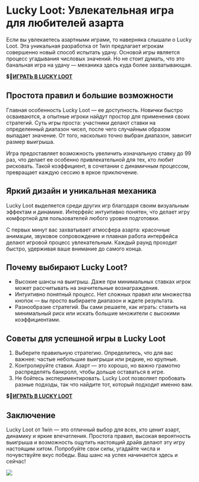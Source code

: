 # Lucky Loot: Увлекательная игра для любителей азарта

Если вы увлекаетесь азартными играми, то наверняка слышали о Lucky Loot. Эта уникальная разработка от 1win предлагает игрокам совершенно новый способ испытать удачу. Основой игры является процесс угадывания числовых значений. Но не стоит думать, что это банальная игра на удачу — механика здесь куда более захватывающая.

💲🎰[**ИГРАТЬ В LUCKY LOOT**](https://clck.ru/3FmEfx "**ИГРАТЬ В LUCKY LOOT**")

## Простота правил и большие возможности

Главная особенность Lucky Loot — ее доступность. Новички быстро осваиваются, а опытные игроки найдут простор для применения своих стратегий. Суть игры проста: участники делают ставки на определенный диапазон чисел, после чего случайным образом выпадает значение. От того, насколько точно выбран диапазон, зависит размер выигрыша.

Игра предоставляет возможность увеличить изначальную ставку до 99 раз, что делает ее особенно привлекательной для тех, кто любит рисковать. Такой коэффициент, в сочетании с динамичным процессом, превращает каждую сессию в яркое приключение.

## Яркий дизайн и уникальная механика

Lucky Loot выделяется среди других игр благодаря своим визуальным эффектам и динамике. Интерфейс интуитивно понятен, что делает игру комфортной для пользователей любого уровня подготовки.

С первых минут вас захватывает атмосфера азарта: красочные анимации, звуковое сопровождение и плавная работа интерфейса делают игровой процесс увлекательным. Каждый раунд проходит быстро, удерживая ваше внимание до самого конца.

## Почему выбирают Lucky Loot?

- Высокие шансы на выигрыш. Даже при минимальных ставках игрок может рассчитывать на значительные вознаграждения.
- Интуитивно понятный процесс. Нет сложных правил или множества кнопок — вы просто выбираете диапазон и ждете результата.
- Разнообразие стратегий. Вы сами решаете, как играть: ставить на минимальный риск или искать большие множители с высокими коэффициентами.

## Советы для успешной игры в Lucky Loot

1. Выберите правильную стратегию. Определитесь, что для вас важнее: частые небольшие выигрыши или редкие, но крупные.
2. Контролируйте ставки. Азарт — это хорошо, но важно грамотно распределять банкролл, чтобы дольше оставаться в игре.
3. Не бойтесь экспериментировать. Lucky Loot позволяет пробовать разные подходы, так что найдите тот, который подходит именно вам.

💲🎰[**ИГРАТЬ В LUCKY LOOT**](https://clck.ru/3FmEfx "**ИГРАТЬ В LUCKY LOOT**")

## Заключение

Lucky Loot от 1win — это отличный выбор для всех, кто ценит азарт, динамику и яркие впечатления. Простота правил, высокая вероятность выигрыша и возможность ощутить настоящий драйв делают эту игру настоящим хитом. Попробуйте свои силы, угадайте числа и почувствуйте вкус победы. Ваш шанс на успех начинается здесь и сейчас!

[![](https://i.ibb.co/1ZvDjmc/Lucky-Loot.jpg)](https://clck.ru/3FmEfx)
